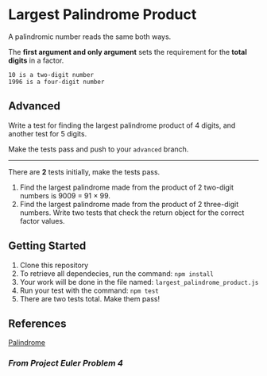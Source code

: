 Largest Palindrome Product
===========
A palindromic number reads the same both ways.

The **first argument and only argument** sets the requirement for the **total digits** in a factor.

    10 is a two-digit number
    1996 is a four-digit number

## Advanced

Write a test for finding the largest palindrome product of 4 digits, and another test for 5 digits.

Make the tests pass and push to your `advanced` branch.

---

There are **2** tests initially, make the tests pass.

1. Find the largest palindrome made from the product of 2 two-digit numbers is 9009 = 91 × 99.
1. Find the largest palindrome made from the product of 2 three-digit numbers. Write two tests that check the return object for the correct factor values.

## Getting Started
1. Clone this repository
2. To retrieve all dependecies, run the command: `npm install`
3. Your work will be done in the file named: `largest_palindrome_product.js`
4. Run your test with the command: `npm test`
5. There are two tests total. Make them pass!

## References
[Palindrome](http://en.wikipedia.org/wiki/Palindrome)

### _From Project Euler Problem 4_
